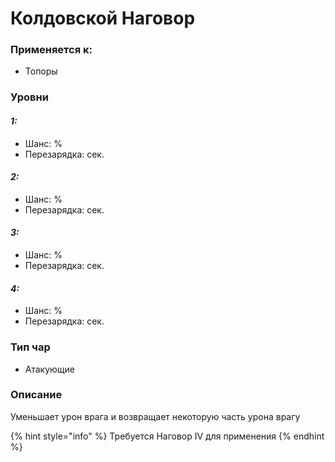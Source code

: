 # Колдовской Наговор

### Применяется к:

* Топоры

### Уровни

#### _1:_&#x20;

* Шанс: %
* Перезарядка:  сек.

#### _2:_

* Шанс: %
* Перезарядка:  сек.&#x20;

#### _3:_&#x20;

* Шанс: %
* Перезарядка:  сек.

#### _4:_

* Шанс: %
* Перезарядка:  сек.&#x20;

### Тип чар

* Атакующие

### Описание

Уменьшает урон врага и возвращает некоторую часть урона врагу&#x20;

{% hint style="info" %}
Требуется Наговор IV для применения
{% endhint %}
